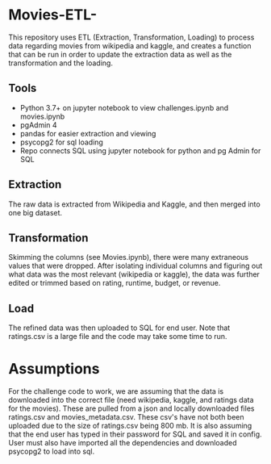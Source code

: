 # Movies-ETL-
This repository uses ETL (Extraction, Transformation, Loading) to process data regarding movies from wikipedia and kaggle, and creates a function that can be run in order to update the extraction data as well as the transformation and the loading. 
## Tools
- Python 3.7+ on jupyter notebook to view challenges.ipynb and movies.ipynb
- pgAdmin 4
- pandas for easier extraction and viewing
- psycopg2 for sql loading
- Repo connects SQL using jupyter notebook for python and pg Admin for SQL
## Extraction 
The raw data is extracted from Wikipedia and Kaggle, and then merged into one big dataset.
## Transformation
Skimming the columns (see Movies.ipynb), there were many extraneous values that were dropped. After isolating individual columns and figuring out what data was the most relevant (wikipedia or kaggle), the data was further edited or trimmed based on rating, runtime, budget, or revenue. 
## Load 
The refined data was then uploaded to SQL for end user. Note that ratings.csv is a large file and the code may take some time to run.
# Assumptions
For the challenge code to work, we are assuming that the data is downloaded into the correct file (need wikipedia, kaggle, and ratings data for the movies). These are pulled from a json and locally downloaded files ratings.csv and movies_metadata.csv. These csv's have not both been uploaded due to the size of ratings.csv being 800 mb. It is also assuming that the end user has typed in their password for SQL and saved it in config. User must also have imported all the dependencies and downloaded psycopg2 to load into sql.
